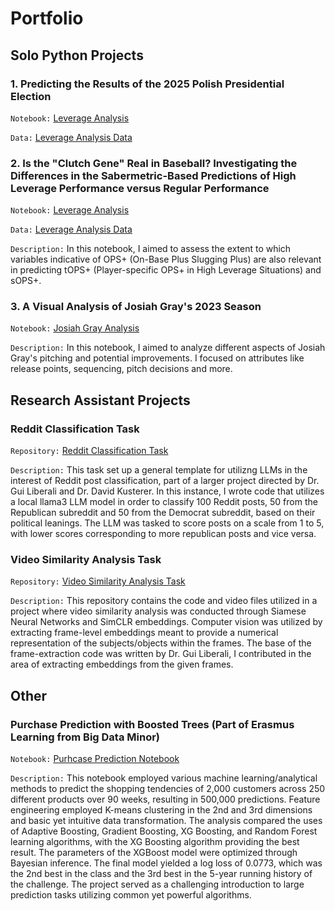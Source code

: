 # Portfolio

## Solo Python Projects

### 1. Predicting the Results of the 2025 Polish Presidential Election
`Notebook:` [Leverage Analysis](https://nbviewer.org/github/alexapostol095/Projects/blob/main/leverage_notebook.ipynb)

`Data:` [Leverage Analysis Data](https://github.com/alexapostol095/Projects/blob/main/leverage_data.zip)

### 2. Is the "Clutch Gene" Real in Baseball? Investigating the Differences in the Sabermetric-Based Predictions of High Leverage Performance versus Regular Performance
`Notebook:` [Leverage Analysis](https://nbviewer.org/github/alexapostol095/Projects/blob/main/leverage_notebook.ipynb)

`Data:` [Leverage Analysis Data](https://github.com/alexapostol095/Projects/blob/main/leverage_data.zip)

`Description:` In this notebook, I aimed to assess the extent to which variables indicative of OPS+ (On-Base Plus Slugging Plus) are also relevant in predicting tOPS+ (Player-specific OPS+ in High Leverage Situations) and sOPS+. 

### 3. A Visual Analysis of Josiah Gray's 2023 Season
`Notebook:` [Josiah Gray Analysis](https://nbviewer.org/github/alexapostol095/Projects/blob/main/josiah_analysis.ipynb)

`Description:` In this notebook, I aimed to analyze different aspects of Josiah Gray's pitching and potential improvements. I focused on attributes like release points, sequencing, pitch decisions and more. 

## Research Assistant Projects

### Reddit Classification Task

`Repository:` [Reddit Classification Task](https://github.com/alexapostol095/reddit_classification_template/tree/main)

`Description:` This task set up a general template for utilizng LLMs in the interest of Reddit post classification, part of a larger project directed by Dr. Gui Liberali and Dr. David Kusterer. In this instance, I wrote code that utilizes a local llama3 LLM model in order to classify 100 Reddit posts, 50 from the Republican subreddit and 50 from the Democrat subreddit, based on their political leanings. The LLM was tasked to score posts on a scale from 1 to 5, with lower scores corresponding to more republican posts and vice versa. 

### Video Similarity Analysis Task

`Repository:` [Video Similarity Analysis Task](https://github.com/alexapostol095/video_similarity_analysis)

`Description:` This repository contains the code and video files utilized in a project where video similarity analysis was conducted through Siamese Neural Networks and SimCLR embeddings. Computer vision was utilized by extracting frame-level embeddings meant to provide a numerical representation of the subjects/objects within the frames. The base of the frame-extraction code was written by Dr. Gui Liberali, I contributed in the area of extracting embeddings from the given frames.


## Other

### Purchase Prediction with Boosted Trees (Part of Erasmus Learning from Big Data Minor)

`Notebook:` [Purhcase Prediction Notebook](https://nbviewer.org/github/alexapostol095/Projects/blob/main/purchase_prediction.ipynb)

`Description:` This notebook employed various machine learning/analytical methods to predict the shopping tendencies of 2,000 customers across 250 different products over 90 weeks, resulting in 500,000 predictions. Feature engineering employed K-means clustering in the 2nd and 3rd dimensions and basic yet intuitive data transformation. The analysis compared the uses of Adaptive Boosting, Gradient Boosting, XG Boosting, and Random Forest learning algorithms, with the XG Boosting algorithm providing the best result. The parameters of the XGBoost model were optimized through Bayesian inference. The final model yielded a log loss of 0.0773, which was the 2nd best in the class and the 3rd best in the 5-year running history of the challenge. The project served as a challenging introduction to large prediction tasks utilizing common yet powerful algorithms.

